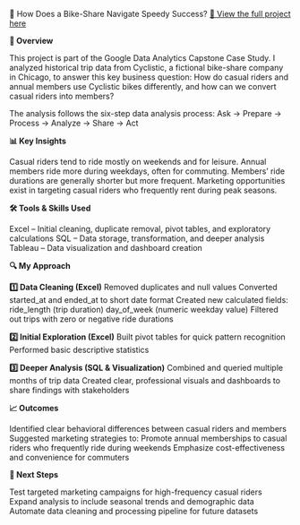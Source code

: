 🚴 How Does a Bike-Share Navigate Speedy Success?
[🔗 View the full project here](https://qianqianm.github.io/GoogleCaseStudy/)

**📌 Overview**

This project is part of the Google Data Analytics Capstone Case Study.
I analyzed historical trip data from Cyclistic, a fictional bike-share company in Chicago, to answer this key business question:
How do casual riders and annual members use Cyclistic bikes differently, and how can we convert casual riders into members?

The analysis follows the six-step data analysis process:
Ask → Prepare → Process → Analyze → Share → Act

**📊 Key Insights**

Casual riders tend to ride mostly on weekends and for leisure.
Annual members ride more during weekdays, often for commuting.
Members’ ride durations are generally shorter but more frequent.
Marketing opportunities exist in targeting casual riders who frequently rent during peak seasons.

**🛠️ Tools & Skills Used**

Excel – Initial cleaning, duplicate removal, pivot tables, and exploratory calculations
SQL – Data storage, transformation, and deeper analysis
Tableau – Data visualization and dashboard creation

**🔍 My Approach**

**1️⃣ Data Cleaning (Excel)**
Removed duplicates and null values
Converted started_at and ended_at to short date format
Created new calculated fields:
ride_length (trip duration)
day_of_week (numeric weekday value)
Filtered out trips with zero or negative ride durations

**2️⃣ Initial Exploration (Excel)**
Built pivot tables for quick pattern recognition
Performed basic descriptive statistics

**3️⃣ Deeper Analysis (SQL & Visualization)**
Combined and queried multiple months of trip data
Created clear, professional visuals and dashboards to share findings with stakeholders

**📈 Outcomes**

Identified clear behavioral differences between casual riders and members
Suggested marketing strategies to:
Promote annual memberships to casual riders who frequently ride during weekends
Emphasize cost-effectiveness and convenience for commuters

**🚀 Next Steps**

Test targeted marketing campaigns for high-frequency casual riders
Expand analysis to include seasonal trends and demographic data
Automate data cleaning and processing pipeline for future datasets